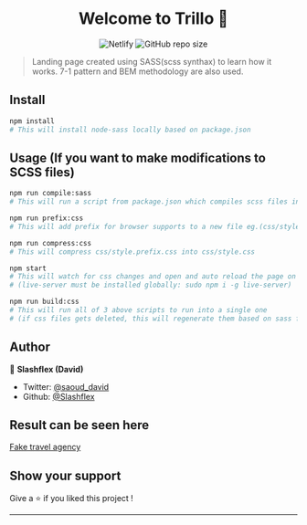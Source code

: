 <h1 align="center">Welcome to Trillo 👋</h1>
<p align="center" markdown="1">

  <img alt="Netlify" src="https://img.shields.io/netlify/888bad59-c4f9-45d0-a2f9-b37920d99819?style=flat-square">
  <img alt="GitHub repo size" src="https://img.shields.io/github/repo-size/Slashflex/Trillo?style=flat-square">
</p>


> Landing page created using SASS(scss synthax) to learn how it works. 7-1 pattern and BEM methodology are also used. 

## Install

```sh
npm install 
# This will install node-sass locally based on package.json
```

## Usage (If you want to make modifications to SCSS files)

```sh
npm run compile:sass 
# This will run a script from package.json which compiles scss files into css
```

```sh
npm run prefix:css
# This will add prefix for browser supports to a new file eg.(css/style.prefix.css)
```

```sh
npm run compress:css
# This will compress css/style.prefix.css into css/style.css
```

```sh
npm start
# This will watch for css changes and open and auto reload the page on change 
# (live-server must be installed globally: sudo npm i -g live-server)
```

```sh
npm run build:css
# This will run all of 3 above scripts to run into a single one 
# (if css files gets deleted, this will regenerate them based on sass folder's files)
```

## Author

👤 **Slashflex (David)**

* Twitter: [@saoud_david](https://twitter.com/saoud_david)
* Github: [@Slashflex](https://github.com/Slashflex)

## Result can be seen here
[Fake travel agency](https://fake-travel-agency.netlify.com/)
## Show your support

Give a ⭐️ if you liked this project !

***
